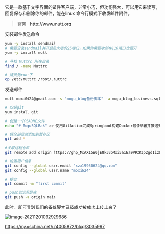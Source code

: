 

它是一款基于文字界面的邮件客户端，非常小巧，但功能强大，可以用它来读写，回复保存和删除你的邮件，能在linux 命令行模式下收发邮件附件。

> 官网：http://www.mutt.org

安装邮件发送命令

```bash
yum -y install sendmail
# 需要安装sendmail并开启防火墙的25端口，如果你需要收邮件110端口也要开
yum -y install mutt

# 寻找 Muttrc 所在目录
find / -name Muttrc 

# 拷贝到root下
cp /etc/Muttrc /root/.muttrc
```



发送邮件

```bash
mutt moxi0624@gmail.com -s "mogu_blog备份脚本" -a mogu_blog_business.sql 
```





```bash
# 安装git
yum install git

# 创建一个README文件
echo "# MoguSQLBak" >> 使用GitAction完成Springboot构建Docker镜像部署并推送到阿里云镜像.md

# 将全部信息添加到暂存区
git add *

#关联远程仓库
git remote add origin https://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@github.com/moxi624/MoguSQLBak.git

# 设置用户信息
git config --global user.email "xzx19950624@qq.com"
git config --global user.name "moxi624"

# 提交
git commit -m "first commit"

# push到远程层库
git push -u origin main
```

此时，即可看到我们的备份脚本已经成功被成功上传上来了

![image-20211201092929686](https://cdn.losey.top/blog/image-20211201092929686.png)





https://my.oschina.net/u/4005872/blog/3035997
